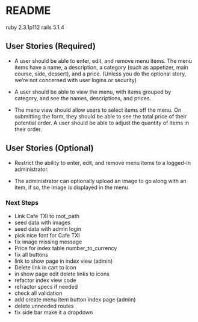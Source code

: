# README

ruby 2.3.1p112
rails 5.1.4

## User Stories (Required)

* A user should be able to enter, edit, and remove menu items. The menu items have a name, a description, a category (such as appetizer, main course, side, dessert), and a price. (Unless you do the optional story, we’re not concerned with user logins or security)

* A user should be able to view the menu, with items grouped by category, and see the names, descriptions, and prices.

* The menu view should allow users to select items off the menu. On submitting the form, they should be able to see the total price of their potential order. A user should be able to adjust the quantity of items in their order.

## User Stories (Optional)

* Restrict the ability to enter, edit, and remove menu items to a logged-in administrator.

* The administrator can optionally upload an image to go along with an item, if so, the image is displayed in the menu

### Next Steps
* Link Cafe TXI to root_path
* seed data with images
* seed data with admin login
* pick nice font for Cafe TXI
* fix image missing message
* Price for index table number_to_currency
* fix all buttons
* link to show page in index view (admin)
* Delete link in cart to icon
* in show page edit delete links to icons
* refactor index view code
* refractor specs if needed
* check all validation
* add create menu item button index page (admin)
* delete unneeded routes
* fix side bar make it a dropdown
